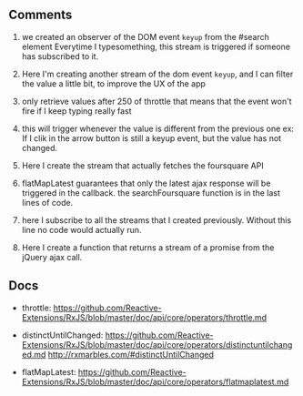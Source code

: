 ## Comments

1. we created an observer of the DOM event `keyup` from the #search element Everytime I typesomething, this stream is triggered if someone has subscribed to it.

2. Here I'm creating another stream of the dom event `keyup`, and I can filter the value a little bit, to improve the UX of the app

3. only retrieve values after 250 of throttle that means that the event won't fire if I keep typing really fast

4. this will trigger whenever the value is different from the previous one ex: If I clik in the arrow button is still a keyup event, but the value has not changed.

5. Here I create the stream that actually fetches the foursquare API

6. flatMapLatest guarantees that only the latest ajax response will be triggered in the callback. the searchFoursquare function is in the last lines of code.

7. here I subscribe to all the streams that I created previously. Without this line no code would actually run.

8. Here I create a function that returns a stream of a promise from the jQuery ajax call.


## Docs
- throttle:
	https://github.com/Reactive-Extensions/RxJS/blob/master/doc/api/core/operators/throttle.md

- distinctUntilChanged:
	https://github.com/Reactive-Extensions/RxJS/blob/master/doc/api/core/operators/distinctuntilchanged.md
	http://rxmarbles.com/#distinctUntilChanged

- flatMapLatest:
	https://github.com/Reactive-Extensions/RxJS/blob/master/doc/api/core/operators/flatmaplatest.md

